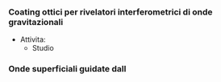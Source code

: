 ### Coating ottici per rivelatori interferometrici di onde gravitazionali
- Attivita:
	- Studio 


### Onde superficiali guidate dall